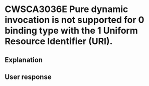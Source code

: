 # CWSCA3036E Pure dynamic invocation is not supported for 0 binding type with the 1 Uniform Resource Identifier (URI).

## Explanation

## User response